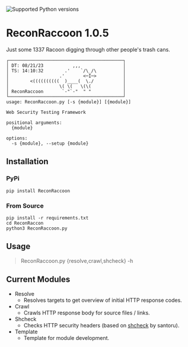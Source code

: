 ![Supported Python versions](https://img.shields.io/badge/python-3.7+-blue.svg)

# ReconRaccoon 1.0.5
Just some 1337 Racoon digging through other people's trash cans.

```
┌───────────────────────────────────────────┐
│ DT: 08/21/23           ,,,                │
│ TS: 14:10:32        .'    `/\_/\          │
│                   .'       <─I─>          │
│        <((((((((((  )____(  \./           │
│                   \( \(   \(\(            │
│ ReconRaccoon       `-"`-"  " "            │
└───────────────────────────────────────────┘
usage: ReconRaccoon.py [-s {module}] [{module}]

Web Security Testing Framework

positional arguments:
  {module}

options:
  -s {module}, --setup {module}
```

## Installation
### PyPi
```
pip install ReconRaccoon
```

### From Source
```
pip install -r requirements.txt
cd ReconRaccon
python3 ReconRaccoon.py
```

## Usage
> ReconRaccoon.py {resolve,crawl,shcheck} -h

## Current Modules
- Resolve
  - Resolves targets to get overview of initial HTTP response codes. 
- Crawl
  - Crawls HTTP response body for source files / links.
- Shcheck
  - Checks HTTP security headers (based on [shcheck](https://github.com/santoru/shcheck) by santoru).
- Template
  - Template for module development. 
